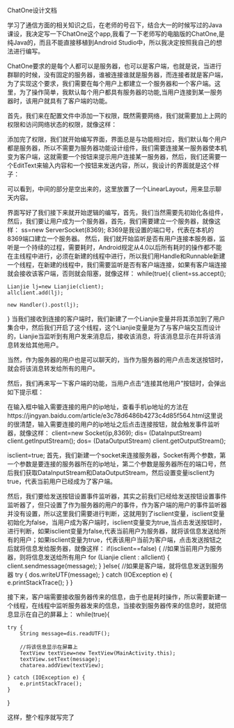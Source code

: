 ChatOne设计文档

学习了通信方面的相关知识之后，在老师的号召下，结合大一的时候写过的Java课设，我决定写一下ChatOne这个app,我看了一下老师写的电脑版的ChatOne,是纯Java的，而且不能直接移植到Android Studio中，所以我决定按照我自己的想法进行编写。

ChatOne要求的是每个人都可以是服务器，也可以是客户端，也就是说，当进行群聊的时候，没有固定的服务器，谁被连接谁就是服务器，而连接者就是客户端，为了实现这个要求，我们需要在每个用户上都建立一个服务器和一个客户端。这里，为了操作简单，我默认每个用户都具有服务器的功能,当用户连接到某一服务器时，该用户就具有了客户端的功能。

首先，我们来在配置文件中添加一下权限，既然需要网络，我们就需要加上上网的权限和访问网络状态的权限，就像这样：
<uses-permission android:name="android.permission.INTERNET"/>
<uses-permission android:name="android.permission.ACCESS_NETWORK_STATE"/>

添加完了权限，我们就开始编写界面，界面总是与功能相对应，我们默认每个用户都是服务器，所以不需要为服务器功能设计组件，我们需要连接某一服务器使本机变为客户端，这就需要一个按钮来提示用户连接某一服务器，然后，我们还需要一个EditText来输入内容和一个按钮来发送内容，所以，我设计的界面就是这个样子：
                
可以看到，中间的部分是空出来的，这里放置了一个LinearLayout，用来显示聊天内容。

界面写好了我们接下来就开始逻辑的编写，首先，我们当然需要先初始化各组件，然后，我们要让用户成为一个服务器，首先，我们需要建立一个服务器，就像这样：
ss=new ServerSocket(8369);
8369是我设置的端口号，代表在本机的8369端口建立一个服务器。
然后，我们就开始监听是否有用户连接本服务器，监听是一个持续的过程，需要耗时，Android规定从4.0以后所有耗时的操作都不能在主线程中进行，必须在新建的线程中进行，所以我们用Handle和Runnable新建一个线程，在新建的线程中，我们需要监听是否有客户端连接，如果有客户端连接就会接收该客户端，否则就会阻塞，就像这样：
while(true){
    client=ss.accept();

    Lianjie lj=new Lianjie(client);
    allclient.add(lj);

    new Handler().post(lj);
}
当我们接收到连接的客户端时，我们新建了一个Lianjie变量并将其添加到了用户集合中，然后我们开启了这个线程，这个Lianjie变量是为了与客户端交互而设计的，Lianjie当监听到有用户发来消息后，接收该消息，将该消息显示在并将该消息转发给其他用户。

当然，作为服务器的用户也是可以聊天的，当作为服务器的用户点击发送按钮时，就会将该消息转发给所有的用户。

然后，我们再来写一下客户端的功能，当用户点击“连接其他用户”按钮时，会弹出如下提示框：
                     
在输入框中输入需要连接的用户的ip地址，查看手机ip地址的方法在https://jingyan.baidu.com/article/e3c78d6486b4273c4d85f564.html这里说的很清楚，输入需要连接的用户的ip地址之后点击连接按钮，就会触发事件监听器，就像这样：
client=new Socket(ip,8369);
dis= (DataInputStream) client.getInputStream();
dos= (DataOutputStream) client.getOutputStream();

isclient=true;
首先，我们新建一个socket来连接服务器，Socket有两个参数，第一个参数是要连接的服务器所在的ip地址，第二个参数是服务器所在的端口号，然后我们获取DataInputStream和DataOutputStream，然后设置变量isclient为true，代表当前用户已经成为了客户端。

然后，我们要给发送按钮设置事件监听器，其实之前我们已经给发送按钮设置事件监听器了，但只设置了作为服务器的用户的事件，作为客户端的用户的事件监听器并没有设置，所以这里我们需要进行判断，这就用到了isclient变量，isclient变量初始化为false，当用户成为客户端时，isclient变量变为true,当点击发送按钮时，进行判断，如果isclient变量为false,代表当前用户为服务器，就将该信息发送给所有的用户；如果isclient变量为true，代表该用户当前为客户端，点击发送按钮之后就将信息发给服务器，就像这样：
if(isclient==false) {
    //如果当前用户为服务器，则将信息发送给所有用户
    for (Lianjie client : allclient) {
        client.sendmessage(message);
    }
}else{
    //如果是客户端，就将信息发送到服务器
    try {
        dos.writeUTF(message);
    } catch (IOException e) {
        e.printStackTrace();
    }
}

接下来，客户端需要接收服务器传来的信息，由于也是耗时操作，所以需要新建一个线程，在线程中监听服务器发来的信息，当接收到服务器传来的信息时，就把信息显示在自己的屏幕上：
while(true){

    try {
        String message=dis.readUTF();

        //将该信息显示在屏幕上
        TextView textView=new TextView(MainActivity.this);
        textView.setText(message);
        chatarea.addView(textView);

    } catch (IOException e) {
        e.printStackTrace();
    }

}

这样，整个程序就写完了
